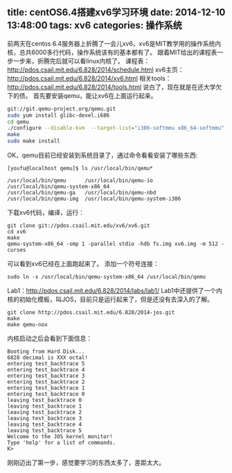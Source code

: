 title: centOS6.4搭建xv6学习环境
date: 2014-12-10 13:48:00
tags: xv6
categories: 操作系统
---
前两天在centos 6.4服务器上折腾了一会儿xv6，xv6是MIT教学用的操作系统内核，总共6000多行代码，操作系统该有的基本都有了。
跟着MIT给出的课程表一步一步来，折腾完后就可以看linux内核了。
课程表：http://pdos.csail.mit.edu/6.828/2014/schedule.html
xv6主页：http://pdos.csail.mit.edu/6.828/2014/xv6.html
相关tools：http://pdos.csail.mit.edu/6.828/2014/tools.html
说白了，现在就是在还大学欠下的债。
首先要安装qemu，能让xv6在上面运行起来。
<!-- more -->
``` bash
git://git.qemu-project.org/qemu.git
sudo yum install glibc-devel.i686
cd qemu
./configure --disable-kvm  --target-list="i386-softmmu x86_64-softmmu"
make
sudo make install
```
OK，qemu目前已经安装到系统目录了，通过命令看看安装了哪些东西:
```
[youfu@localhost qemu]$ ls /usr/local/bin/qemu*

/usr/local/bin/qemu      /usr/local/bin/qemu-io     
/usr/local/bin/qemu-system-x86_64
/usr/local/bin/qemu-ga   /usr/local/bin/qemu-nbd
/usr/local/bin/qemu-img  /usr/local/bin/qemu-system-i386
```

下载xv6代码，编译，运行：
```
git clone git://pdos.csail.mit.edu/xv6/xv6.git
cd xv6
make
qemu-system-x86_64 -smp 1 -parallel stdio -hdb fs.img xv6.img -m 512 -curses
```
可以看到xv6已经在上面跑起来了。
添加一个符号连接：
```
sudo ln -s /usr/local/bin/qemu-system-x86_64 /usr/local/bin/qemu
```

Lab1：http://pdos.csail.mit.edu/6.828/2014/labs/lab1/
Lab1中还提供了一个内核的初始化模板，叫JOS，目前只是运行起来了，但是还没有去深入的了解。
```
git clone http://pdos.csail.mit.edu/6.828/2014-jos.git
make
make qemu-nox
```
内核启动之后会看到下面信息：
```
Booting from Hard Disk...
6828 decimal is XXX octal!
entering test_backtrace 5
entering test_backtrace 4
entering test_backtrace 3
entering test_backtrace 2
entering test_backtrace 1
entering test_backtrace 0
leaving test_backtrace 0
leaving test_backtrace 1
leaving test_backtrace 2
leaving test_backtrace 3
leaving test_backtrace 4
leaving test_backtrace 5
Welcome to the JOS kernel monitor!
Type 'help' for a list of commands.
K>

```
刚刚迈出了第一步，感觉要学习的东西太多了，差距太大。

